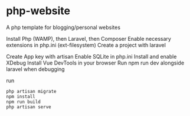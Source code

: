 # php-website
A php template for blogging/personal websites


Install Php (WAMP), then Laravel, then Composer
Enable necessary extensions in php.ini (ext-filesystem)
Create a project with laravel

Create App key with artisan
Enable SQLite in php.ini
Install and enable XDebug
Install Vue DevTools in your browser
Run npm run dev alongside laravel when debugging

run 
```console
php artisan migrate
npm install
npm run build
php artisan serve
```